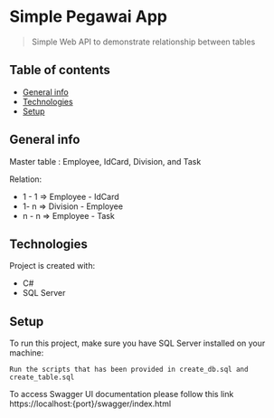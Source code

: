 # Simple Pegawai App

> Simple Web API to demonstrate relationship between tables

## Table of contents
* [General info](#general-info)
* [Technologies](#technologies)
* [Setup](#setup)

## General info
Master table : Employee, IdCard, Division, and Task

Relation:
* 1 - 1 => Employee - IdCard
* 1- n => Division - Employee
* n - n => Employee - Task

## Technologies
Project is created with:
* C# 
* SQL Server

## Setup
To run this project, make sure you have SQL Server installed on your machine:
```
Run the scripts that has been provided in create_db.sql and create_table.sql
```

To access Swagger UI documentation please follow this link https://localhost:{port}/swagger/index.html
